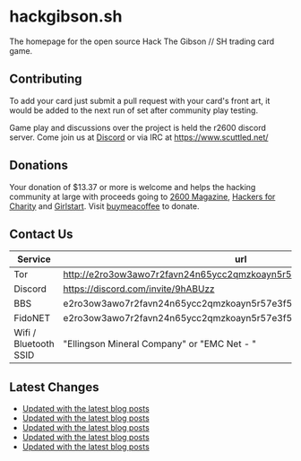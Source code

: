 # hackgibson.sh
The homepage for the open source Hack The Gibson // SH trading card game.


## Contributing

To add your card just submit a pull request with your card's front art, it would be added to the next run of set after community play testing.

Game play and discussions over the project is held the r2600 discord server. Come join us at [Discord](https://discord.com/invite/9hABUzz) or via IRC at https://www.scuttled.net/


## Donations

Your donation of $13.37 or more is welcome and helps the hacking community at large with proceeds going to [2600 Magazine](https://2600.com/), [Hackers for Charity](https://hackersforcharity.org) and [Girlstart](https://girlstart.org).  Visit [buymeacoffee](https://www.buymeacoffee.com/hackgibson.sh) to donate.


## Contact Us

Service | url
-|-
Tor | http://e2ro3ow3awo7r2favn24n65ycc2qmzkoayn5r57e3f56nvjwdcgg32ad.onion
Discord | https://discord.com/invite/9hABUzz
BBS | e2ro3ow3awo7r2favn24n65ycc2qmzkoayn5r57e3f56nvjwdcgg32ad.onion:23
FidoNET | e2ro3ow3awo7r2favn24n65ycc2qmzkoayn5r57e3f56nvjwdcgg32ad.onion:24554
Wifi / Bluetooth SSID | "Ellingson Mineral Company" or "EMC Net - <fidonet address>"

## Latest Changes
<!-- BLOG-POST-LIST:START -->
- [Updated with the latest blog posts](https://github.com/DFW2600/hackgibson.sh/commit/b5f82e3b4a52ceb2adf7fbce8f9c3dc0389f0feb)
- [Updated with the latest blog posts](https://github.com/DFW2600/hackgibson.sh/commit/ac65be6301f8008cec978802fc33351abacd59d8)
- [Updated with the latest blog posts](https://github.com/DFW2600/hackgibson.sh/commit/988c32d783820479222766f62d26ee7069adc999)
- [Updated with the latest blog posts](https://github.com/DFW2600/hackgibson.sh/commit/63c50aedfb782cde35432fa3d2f32092984fe302)
- [Updated with the latest blog posts](https://github.com/DFW2600/hackgibson.sh/commit/c7b48684220eeb3c5868d4b3c5a774eda2e46ab5)
<!-- BLOG-POST-LIST:END -->
